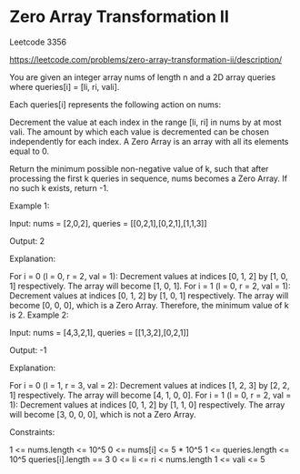 # Zero Array Transformation II


Leetcode 3356

https://leetcode.com/problems/zero-array-transformation-ii/description/



You are given an integer array nums of length n and a 2D array queries where queries[i] = [li, ri, vali].

Each queries[i] represents the following action on nums:

Decrement the value at each index in the range [li, ri] in nums by at most vali.
The amount by which each value is decremented can be chosen independently for each index.
A Zero Array is an array with all its elements equal to 0.

Return the minimum possible non-negative value of k, such that after processing the first k queries in sequence, nums becomes a Zero Array. If no such k exists, return -1.

 

Example 1:

Input: nums = [2,0,2], queries = [[0,2,1],[0,2,1],[1,1,3]]

Output: 2

Explanation:

For i = 0 (l = 0, r = 2, val = 1):
Decrement values at indices [0, 1, 2] by [1, 0, 1] respectively.
The array will become [1, 0, 1].
For i = 1 (l = 0, r = 2, val = 1):
Decrement values at indices [0, 1, 2] by [1, 0, 1] respectively.
The array will become [0, 0, 0], which is a Zero Array. Therefore, the minimum value of k is 2.
Example 2:

Input: nums = [4,3,2,1], queries = [[1,3,2],[0,2,1]]

Output: -1

Explanation:

For i = 0 (l = 1, r = 3, val = 2):
Decrement values at indices [1, 2, 3] by [2, 2, 1] respectively.
The array will become [4, 1, 0, 0].
For i = 1 (l = 0, r = 2, val = 1):
Decrement values at indices [0, 1, 2] by [1, 1, 0] respectively.
The array will become [3, 0, 0, 0], which is not a Zero Array.
 

Constraints:

1 <= nums.length <= 10^5
0 <= nums[i] <= 5 * 10^5
1 <= queries.length <= 10^5
queries[i].length == 3
0 <= li <= ri < nums.length
1 <= vali <= 5

